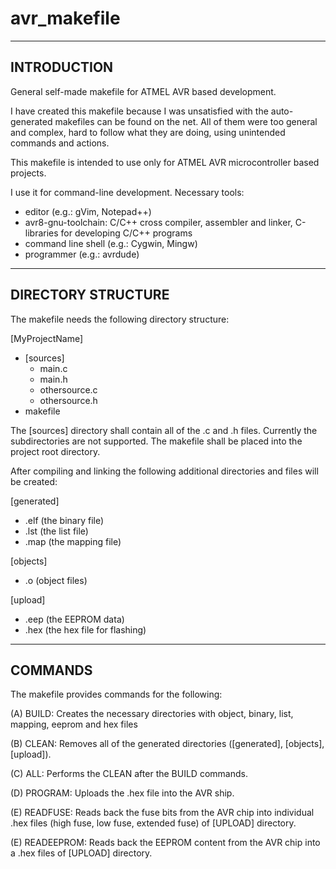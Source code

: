 avr_makefile
============

------------
INTRODUCTION
------------

General self-made makefile for ATMEL AVR based development.

I have created this makefile because I was unsatisfied with the auto-generated makefiles can be found on the net.
All of them were too general and complex, hard to follow what they are doing, using unintended commands and actions.

This makefile is intended to use only for ATMEL AVR microcontroller based projects.

I use it for command-line development.
Necessary tools:
- editor (e.g.: gVim, Notepad++)
- avr8-gnu-toolchain: C/C++ cross compiler, assembler and linker, C-libraries for developing C/C++ programs
- command line shell (e.g.: Cygwin, Mingw)
- programmer (e.g.: avrdude)



-------------------
DIRECTORY STRUCTURE
-------------------

The makefile needs the following directory structure:

[MyProjectName]
  - [sources]
    - main.c
    - main.h
    - othersource.c
    - othersource.h
  - makefile

The [sources] directory shall contain all of the .c and .h files.
Currently the subdirectories are not supported.
The makefile shall be placed into the project root directory.

After compiling and linking the following additional directories and files will be created:

[generated]
  - .elf (the binary file)
  - .lst (the list file)
  - .map (the mapping file)

[objects]
  - .o (object files)

[upload]
  - .eep (the EEPROM data)
  - .hex (the hex file for flashing)
  


-------------------
COMMANDS
-------------------

The makefile provides commands for the following:

(A) BUILD: Creates the necessary directories with object, binary, list, mapping, eeprom and hex files

(B) CLEAN: Removes all of the generated directories ([generated], [objects], [upload]).

(C) ALL: Performs the CLEAN after the BUILD commands.

(D) PROGRAM: Uploads the .hex file into the AVR ship.

(E) READFUSE: Reads back the fuse bits from the AVR chip into individual .hex files (high fuse, low fuse, extended fuse) of [UPLOAD] directory.

(E) READEEPROM: Reads back the EEPROM content from the AVR chip into a .hex files of [UPLOAD] directory.
